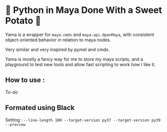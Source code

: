 
🥔 Python in Maya Done With a Sweet Potato 🥔
===========================================

Yama is a wrapper for `maya.cmds` and `maya.api.OpenMaya`, with consistent object-oriented behavior in relation to maya nodes.

Very similar and very inspired by pymel and cmdx.

Yama is mostly a fancy way for me to store my maya scripts, and a playground to test new tools and allow fast scripting to work how I like it.

## How to use :
_To-do_

## Formated using Black
Setting : `--line-length 100 --target-version py37 --target-version py39 --preview`
